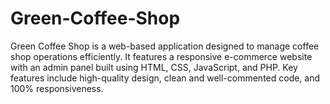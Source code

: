 # Green-Coffee-Shop
Green Coffee Shop is a web-based application designed to manage coffee shop operations efficiently. It features a responsive e-commerce website with an admin panel built using HTML, CSS, JavaScript, and PHP. Key features include high-quality design, clean and well-commented code, and 100% responsiveness.
